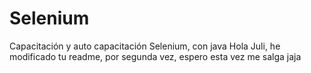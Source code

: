 # Selenium
Capacitación y auto capacitación Selenium, con java
Hola Juli, he modificado tu readme, por segunda vez, espero esta vez me salga jaja